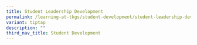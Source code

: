 ```yaml
---
title: Student Leadership Development
permalink: /learning-at-tkgs/student-development/student-leadership-development/
variant: tiptap
description: ""
third_nav_title: Student Development
---
```

